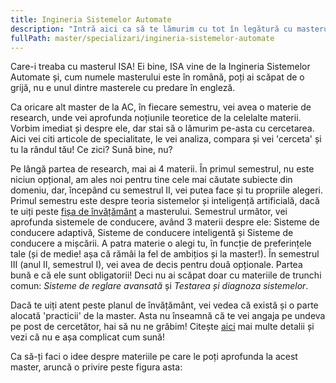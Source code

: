 ```yaml
---
title: Ingineria Sistemelor Automate
description: "Intră aici ca să te lămurim cu tot în legătură cu masterul ISA de la AC! "
fullPath: master/specializari/ingineria-sistemelor-automate
---
```

Care-i treaba cu masterul ISA! Ei bine, ISA vine de la Ingineria Sistemelor Automate și, cum numele masterului este în română, poți ai scăpat de o grijă, nu e unul dintre masterele cu predare în engleză. 

Ca oricare alt master de la AC, în fiecare semestru, vei avea o materie de research, unde vei aprofunda noțiunile teoretice de la celelalte materii. Vorbim imediat și despre ele, dar stai să o lămurim pe-asta cu cercetarea. Aici vei citi articole de specialitate, le vei analiza, compara și vei 'cerceta' și tu la rândul tău! Ce zici? Sună bine, nu? 

Pe lângă partea de research, mai ai 4 materii. În primul semestrul, nu este niciun opțional, am ales noi pentru tine cele mai căutate subiecte din domeniu, dar, începând cu semestrul II, vei putea face și tu propriile alegeri. Primul semestru este despre teoria sistemelor și inteligență artificială, dacă te uiți peste [fișa de învățământ](https://ac.upt.ro/specializari/ingineria-sistemelor-automate-isa/) a masterului. Semestrul următor, vei aprofunda sistemele de conducere, având 3 materii despre ele: Sisteme de conducere adaptivă, Sisteme de conducere inteligentă și Sisteme de conducere a mișcării. A patra materie o alegi tu, în funcție de preferințele tale (și de medie! așa că rămâi la fel de ambițios și la master!). În semestrul III (anul II, semestrul I), vei avea de decis pentru două opționale. Partea bună e că ele sunt obligatorii! Deci nu ai scăpat doar cu materiile de trunchi comun: *Sisteme de reglare avansată* și *Testarea și diagnoza sistemelor*. 

Dacă te uiți atent peste planul de învățământ, vei vedea că există și o parte alocată 'practicii' de la master. Asta nu înseamnă că te vei angaja pe undeva pe post de cercetător, hai să nu ne grăbim! Citește [aici](https://ac.upt.ro/practica-master/) mai multe detalii și vezi că nu e așa complicat cum sună!

Ca să-ți faci o idee despre materiile pe care le poți aprofunda la acest master, aruncă o privire peste figura asta:

<Fig src="/uploads/isa.png" alt="Subiectele abordate la masterul Ingineria Sistemelor Automate" caption="Subiectele abordate la masterul Ingineria Sistemelor Automate"></Fig>